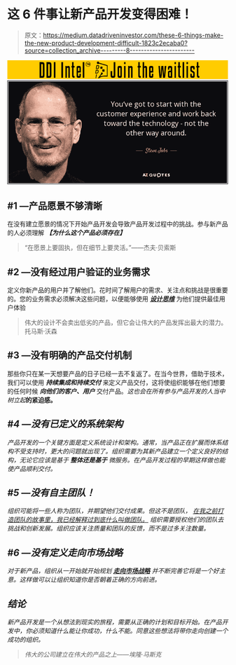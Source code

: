 # 这 6 件事让新产品开发变得困难！

> 原文：<https://medium.datadriveninvestor.com/these-6-things-make-the-new-product-development-difficult-1823c2ecaba0?source=collection_archive---------8----------------------->

[![](img/1bcf0cf4111f3aaae689bb286a5eaae6.png)](http://www.track.datadriveninvestor.com/DDIBeta11-23)![](img/aa475c272e1319596a77f032977856b8.png)

## #1 —产品愿景不够清晰

在没有建立愿景的情况下开始产品开发会导致产品开发过程中的挑战。参与新产品的人必须理解 ***【为什么这个产品必须存在】***

> “在愿景上要固执，但在细节上要灵活。”——杰夫·贝索斯

## #2 —没有经过用户验证的业务需求

定义你新产品的用户并了解他们。花时间了解用户的需求、关注点和挑战是很重要的。您的业务需求必须解决这些问题，以便能够使用 [***设计思维***](https://medium.com/@sourabhpandey05/why-startups-need-to-identify-the-real-problem-and-how-can-design-thinking-help-achieve-this-3e884f07550b) 为他们提供最佳用户体验

> 伟大的设计不会卖出低劣的产品，但它会让伟大的产品发挥出最大的潜力。托马斯·沃森

## #3 —没有明确的产品交付机制

那些你只在某一天想要产品的日子已经一去不复返了。在当今世界，借助于技术，我们可以使用 ***持续集成和持续交付*** 来定义产品交付，这将使组织能够在他们想要的任何时候 ***向他们的客户、用户*** 交付产品。*这也会在所有参与产品开发的人当中树立起*[](https://medium.com/@sourabhpandey05/do-these-5-things-to-build-sense-of-urgency-in-you-and-your-organization-d56be812db7b)**的紧迫感。**

## *#4 —没有已定义的系统架构*

*产品开发的一个关键方面是定义系统设计和架构。通常，当产品正在扩展而体系结构不受支持时，更大的问题就出现了。组织需要为其新产品建立一个定义良好的结构，无论它应该是基于 ***整体还是基于*** 微服务。在产品开发过程的早期这样做也能使产品顺利交付。*

## *#5 —没有自主团队！*

*组织可能将一些人称为团队，并期望他们交付成果。但这不是团队， [*在我之前打造团队的故事里，我已经解释过到底什么叫做团队。*](https://medium.com/datadriveninvestor/10-practical-ideas-to-build-a-better-global-team-which-is-colocated-or-remote-d33c961d6588) 组织需要授权他们的团队去挑战和创新发展。组织应该关注质量和团队的反馈，而不是过多关注数量。*

## *#6 —没有定义走向市场战略*

*对于新产品，组织从一开始就开始规划 [**走向市场战略**](https://medium.com/datadriveninvestor/top-three-faq-questions-on-go-to-market-gtm-explained-with-example-3d6f4e29c25f) 并不断完善它将是一个好主意。这样做可以让组织知道你是否朝着正确的方向前进。*

## *结论*

*新产品开发是一个从想法到现实的旅程，需要从正确的计划和目标开始。在产品开发中，你必须知道什么能让你成功，什么不能。同意这些想法将带你走向创建一个成功的组织。*

> *伟大的公司建立在伟大的产品之上——埃隆·马斯克*